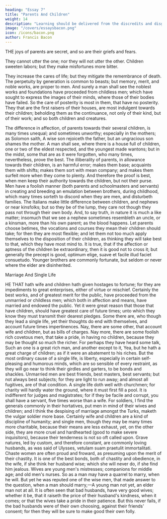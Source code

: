 ```yaml
---
heading: "Essay 7"
title: "Parents And Children"
weight: 14
description: "Learning should be delivered from the discredits and disgraces which it has received from disguised ignorance"
image: "/covers/essaysbacon.png"
icon: /icons/bacon.png
author: Francis Bacon
---
```




THE joys of parents are secret, and so are their griefs and fears. 

They cannot utter the one; nor they will not utter the other. Children sweeten labors; but they make misfortunes more bitter. 

They increase the cares of life; but they mitigate the remembrance of death. The perpetuity by generation is common to beasts; but memory, merit, and noble works, are proper to men. And surely a man shall see the noblest works and foundations have proceeded from childless men; which have sought to express the images of their minds, where those of their bodies have failed. So the care of posterity is most in them, that have no posterity. They that are the first raisers of their houses, are most indulgent towards their children; beholding them as the continuance, not only of their kind, but of their work; and so both children and creatures.

The difference in affection, of parents towards their several children, is many times unequal; and sometimes unworthy; especially in the mothers; as Solomon saith, A wise son rejoiceth the father, but an ungracious son shames the mother. A man shall see, where there is a house full of children, one or two of the eldest respected, and the youngest made wantons; but in the midst, some that are as it were forgotten, who many times, nevertheless, prove the best. The illiberality of parents, in allowance towards their children, is an harmful error; makes them base; acquaints them with shifts; makes them sort with mean company; and makes them surfeit more when they come to plenty. And therefore the proof is best, when men keep their authority towards the children, but not their purse. Men have a foolish manner (both parents and schoolmasters and servants) in creating and breeding an emulation between brothers, during childhood, which many times sorteth to discord when they are men, and disturbeth families. The Italians make little difference between children, and nephews or near kinsfolks; but so they be of the lump, they care not though they pass not through their own body. And, to say truth, in nature it is much a like matter; insomuch that we see a nephew sometimes resembleth an uncle, or a kinsman, more than his own parent; as the blood happens. Let parents choose betimes, the vocations and courses they mean their children should take; for then they are most flexible; and let them not too much apply themselves to the disposition of their children, as thinking they will take best to that, which they have most mind to. It is true, that if the affection or aptness of the children be extraordinary, then it is good not to cross it; but generally the precept is good, optimum elige, suave et facile illud faciet consuetudo. Younger brothers are commonly fortunate, but seldom or never where the elder are disinherited.




Marriage And Single Life


HE THAT hath wife and children hath given hostages to fortune; for they are impediments to great enterprises, either of virtue or mischief. Certainly the best works, and of greatest merit for the public, have proceeded from the unmarried or childless men; which both in affection and means, have married and endowed the public. Yet it were great reason that those that have children, should have greatest care of future times; unto which they know they must transmit their dearest pledges. Some there are, who though they lead a single life, yet their thoughts do end with themselves, and account future times impertinences. Nay, there are some other, that account wife and children, but as bills of charges. Nay more, there are some foolish rich covetous men, that take a pride, in having no children, because they may be thought so much the richer. For perhaps they have heard some talk, Such an one is a great rich man, and another except to it, Yea, but he hath a great charge of children; as if it were an abatement to his riches. But the most ordinary cause of a single life, is liberty, especially in certain self-pleasing and humorous minds, which are so sensible of every restraint, as they will go near to think their girdles and garters, to be bonds and shackles. Unmarried men are best friends, best masters, best servants; but not always best subjects; for they are light to run away; and almost all fugitives, are of that condition. A single life doth well with churchmen; for charity will hardly water the ground, where it must first fill a pool. It is indifferent for judges and magistrates; for if they be facile and corrupt, you shall have a servant, five times worse than a wife. For soldiers, I find the generals commonly in their hortatives, put men in mind of their wives and children; and I think the despising of marriage amongst the Turks, maketh the vulgar soldier more base. Certainly wife and children are a kind of discipline of humanity; and single men, though they may be many times more charitable, because their means are less exhaust, yet, on the other side, they are more cruel and hardhearted (good to make severe inquisitors), because their tenderness is not so oft called upon. Grave natures, led by custom, and therefore constant, are commonly loving husbands, as was said of Ulysses, vetulam suam praetulit immortalitati. Chaste women are often proud and froward, as presuming upon the merit of their chastity. It is one of the best bonds, both of chastity and obedience, in the wife, if she think her husband wise; which she will never do, if she find him jealous. Wives are young men's mistresses; companions for middle age; and old men's nurses. So as a man may have a quarrel to marry, when he will. But yet he was reputed one of the wise men, that made answer to the question, when a man should marry,—A young man not yet, an elder man not at all. It is often seen that bad husbands, have very good wives; whether it be, that it raiseth the price of their husband's kindness, when it comes; or that the wives take a pride in their patience. But this never fails, if the bad husbands were of their own choosing, against their friends' consent; for then they will be sure to make good their own folly.





